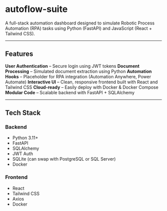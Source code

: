 # autoflow-suite
A full-stack automation dashboard designed to simulate Robotic Process Automation (RPA) tasks using Python (FastAPI) and JavaScript (React + Tailwind CSS).

---

## Features

  **User Authentication** – Secure login using JWT tokens
  **Document Processing** – Simulated document extraction using Python
  **Automation Hooks** – Placeholder for RPA integration (Automation Anywhere, Power Automate)
  **Interactive UI** – Clean, responsive frontend built with React and Tailwind CSS
  **Cloud-ready** – Easily deploy with Docker & Docker Compose
  **Modular Code** – Scalable backend with FastAPI + SQLAlchemy

---

## Tech Stack

### Backend
- Python 3.11+
- FastAPI
- SQLAlchemy
- JWT Auth
- SQLite (can swap with PostgreSQL or SQL Server)
- Docker

### Frontend
- React
- Tailwind CSS
- Axios
- Docker
